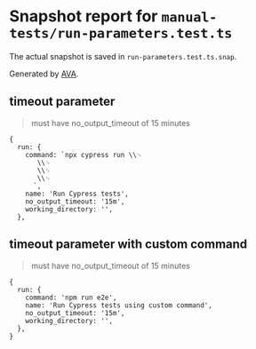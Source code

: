# Snapshot report for `manual-tests/run-parameters.test.ts`

The actual snapshot is saved in `run-parameters.test.ts.snap`.

Generated by [AVA](https://ava.li).

## timeout parameter

> must have no_output_timeout of 15 minutes

    {
      run: {
        command: `npx cypress run \\␊
           \\␊
           \\␊
           \\␊
          `,
        name: 'Run Cypress tests',
        no_output_timeout: '15m',
        working_directory: '',
      },
    

## timeout parameter with custom command

> must have no_output_timeout of 15 minutes

    {
      run: {
        command: 'npm run e2e',
        name: 'Run Cypress tests using custom command',
        no_output_timeout: '15m',
        working_directory: '',
      },
    }